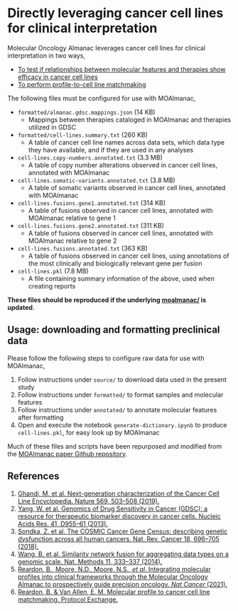 # Directly leveraging cancer cell lines for clinical interpretation
Molecular Oncology Almanac leverages cancer cell lines for clinical interpretation in two ways, 
- [To test if relationships between molecular features and therapies show efficacy in cancer cell lines](../../../docs/description-of-outputs.md#preclinical-efficacy)
- [To perform profile-to-cell line matchmaking](../../../docs/description-of-outputs.md#profile-to-cell-line-matchmaking)

The following files must be configured for use with MOAlmanac,
- `formatted/almanac.gdsc.mappings.json` (14 KB)
   - Mappings between therapies cataloged in MOAlmanac and therapies utilized in GDSC
- `formatted/cell-lines.summary.txt` (260 KB)
   - A table of cancer cell line names across data sets, which data type they have available, and if they are used in any analyses
- `cell-lines.copy-numbers.annotated.txt` (3.3 MB)
   - A table of copy number alterations observed in cancer cell lines, annotated with MOAlmanac
- `cell-lines.somatic-variants.annotated.txt` (3.8 MB)
   - A table of somatic variants observed in cancer cell lines, annotated with MOAlmanac
- `cell-lines.fusions.gene1.annotated.txt` (314 KB)
   - A table of fusions observed in cancer cell lines, annotated with MOAlmanac relative to gene 1
- `cell-lines.fusions.gene2.annotated.txt` (311 KB)
   - A table of fusions observed in cancer cell lines, annotated with MOAlmanac relative to gene 2
- `cell-lines.fusions.annotated.txt` (363 KB)
   - A table of fusions observed in cancer cell lines, using annotations of the most clinically and biologically relevant gene per fusion
- `cell-lines.pkl` (7.8 MB)
   - A file containing summary information of the above, used when creating reports

**These files should be reproduced if the underlying [moalmanac/](../moalmanac/) is updated**.

## Usage: downloading and formatting preclinical data
Please follow the following steps to configure raw data for use with MOAlmanac,
1. Follow instructions under `source/` to download data used in the present study
2. Follow instructions under `formatted/` to format samples and molecular features
3. Follow instructions under `annotated/` to annotate molecular features after formatting
4. Open and execute the notebook `generate-dictionary.ipynb` to produce `cell-lines.pkl`, for easy look up by MOAlmanac

Much of these files and scripts have been repurposed and modified from the [MOAlmanac paper Github repository](https://github.com/vanallenlab/moalmanac-paper).

## References
1. [Ghandi, M. et al. Next-generation characterization of the Cancer Cell Line Encyclopedia. Nature 569, 503–508 (2019).](https://www.nature.com/articles/s41586-019-1186-3)
2. [Yang, W. et al. Genomics of Drug Sensitivity in Cancer (GDSC): a resource for therapeutic biomarker discovery in cancer cells. Nucleic Acids Res. 41, D955–61 (2013).](https://academic.oup.com/nar/article/41/D1/D955/1059448)
3. [Sondka, Z. et al. The COSMIC Cancer Gene Census: describing genetic dysfunction across all human cancers. Nat. Rev. Cancer 18, 696–705 (2018).](https://www.nature.com/articles/s41568-018-0060-1)
4. [Wang, B. et al. Similarity network fusion for aggregating data types on a genomic scale. Nat. Methods 11, 333–337 (2014).](https://www.nature.com/articles/nmeth.2810)
5. [Reardon, B., Moore, N.D., Moore, N.S., *et al*. Integrating molecular profiles into clinical frameworks through the Molecular Oncology Almanac to prospectively guide precision oncology. *Nat Cancer* (2021).](https://www.nature.com/articles/s43018-021-00243-3)
6. [Reardon, B. & Van Allen, E. M. Molecular profile to cancer cell line matchmaking. Protocol Exchange.](https://protocolexchange.researchsquare.com/article/pex-1539/v1)
